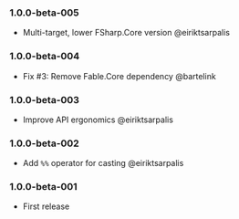 ### 1.0.0-beta-005

* Multi-target, lower FSharp.Core version @eiriktsarpalis

### 1.0.0-beta-004

* Fix #3: Remove Fable.Core dependency @bartelink

### 1.0.0-beta-003

* Improve API ergonomics @eiriktsarpalis

### 1.0.0-beta-002

* Add `%%` operator for casting @eiriktsarpalis

### 1.0.0-beta-001

* First release